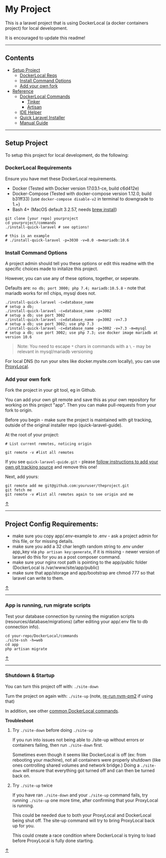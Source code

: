 # My Project

This is a laravel project that is using DockerLocal (a docker containers project) for local development.

It is encouraged to update this readme!

---

## Contents

- [Setup Project](#setup-project)
    - [DockerLocal Reqs](#dockerlocal-requirements)
    - [Install Command Options](#install-command-options)
    - [Add your own fork](#add-your-own-fork)
- [Reference](REFERENCE.md)
    - [DockerLocal Commands](REFERENCE.md#dockerlocal-commands)
        - [Tinker](REFERENCE.md#tinker)
        - [Artisan](REFERENCE.md#artisan)
    - [IDE Helper](REFERENCE.md#ide-helper-dev)
    - [Quick Laravel Installer](REFERENCE.md#quick-laravel-installer)
    - [Manual Guide](GUIDE.md)

---

## Setup Project

To setup this project for local development, do the following:

### DockerLocal Requirements

Ensure you have met these DockerLocal requirements.

- Docker (Tested with Docker version 17.03.1-ce, build c6d412e)
- Docker-Compose (Tested with docker-compose version 1.12.0, build b31ff33) (use `docker-compose disable-v2` in terminal to downgrade to 1.+)
- Bash 4+ (MacOS default 3.2.57, needs [brew install](https://github.com/amurrell/DockerLocal#update-bash-for-macos))

```
git clone [your repo] yourproject
cd yourproject/commands
./install-quick-laravel # see options!

# this is an example
# ./install-quick-laravel -p=3030 -v=8.0 -m=mariadb:10.6
```

### Install Command Options

A project admin should tell you these options or edit this readme with the specific choices made to initalize this project.

However, you can use any of these options, together, or seperate.

Defaults are: `no db; port 3000; php 7.4; mariadb:10.5.8` - note that mariadb works for m1 chips, mysql does not.

```
./install-quick-laravel -c=database_name                                    # setup a db;
./install-quick-laravel -c=database_name -p=3002                            # setup a db; use port 3002
./install-quick-laravel -c=database_name -p=3002 -v=7.3                     # setup a db; use port 3002; use php 7.3
./install-quick-laravel -c=database_name -p=3002 -v=7.3 -m=mysql            # setup a db; use port 3002; use php 7.3; use docker image mariadb at version 10.6
```

> Note: You need to escape `*` chars in commands with a `\` - may be relevant in mysql/mariadb versioning

For local DNS (to run your sites like docker.mysite.com locally), you can use [ProxyLocal](https://github.com/amurrell/ProxyLocal).

### Add your own fork

Fork the project in your git tool, eg in Github.

You can add your own git remote and save this as your own repository for working on this project "app". Then you can make pull-requests from your fork to origin.

Before you begin - make sure the project is maintained with git tracking, outside of the original installer repo (quick-laravel-guide).

At the root of your project:

```
# List current remotes, noticing origin

git remote -v #list all remotes
```

If you see `quick-laravel-guide.git` - please [follow instructions to add your own git tracking source](INSTALL-README.md#add-your-own-repo) and remove this one!

Next, add yours:

```
git remote add me git@github.com:youruser/theproject.git
git fetch me
git remote -v #list all remotes again to see origin and me
```

[↑](#contents)

---

## Project Config Requirements:

- make sure you copy app/.env-example to .env - ask a project admin for this file, or for missing details.
- make sure you add a 32 char length random string to .env under app_key via `php artisan key:generate`, if it is missing - newer version of laravel do this for you as a post composer command.
- make sure your nginx root path is pointing to the app/public folder (DockerLocal is /var/www/site/app/public)
- make sure that app/storage and app/bootstrap are chmod 777 so that laravel can write to them.

[↑](#contents)

---

### App is running, run migrate scripts

Test your database connection by running the migration scripts (resources/database/migrations) (after editing your app/.env file to db connection info).

```
cd your-repo/DockerLocal/commands
./site-ssh -h=web
cd app
php artisan migrate
```

[↑](#contents)

---

### Shutdown & Startup

You can turn this project off with: `./site-down`

Turn the project on again with: `./site-up` (note, [re-run nvm-pm2](https://github.com/amurrell/DockerLocal#dockerlocalecosystemconfigjs) if using that)

In addition, see other [common DockerLocal commands](REFERENCE.md#dockerlocal-commands).

**Troubleshoot**

1. Try `./site-down` before doing `./site-up`

    If you run into issues not being able to ./site-up without errors or containers failing, then run `./site-down` first.

    Sometimes even though it seems like DockerLocal is off (ex: from rebooting your machine), not all containers were properly shutdown (like ones controlling shared volumes and network bridge.) Doing a `./site-down` will ensure that everything got turned off and can then be turned back on.

2. Try `./site-up` twice

    If you have ran `./site-down` and your `./site-up` command fails, try running `./site-up` one more time, after confirming that your ProxyLocal is running.

    This could be needed due to both your ProxyLocal and DockerLocal being shut off. The site-up command will try to bring ProxyLocal back up for you.

    This could create a race condition where DockerLocal is trying to load before ProxyLocal is fully done starting.

[↑](#contents)
